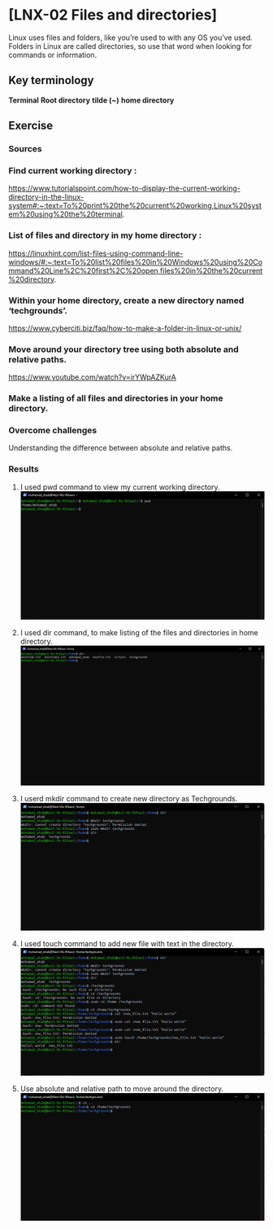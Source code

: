 # [LNX-02 Files and directories]
Linux uses files and folders, like you’re used to with any OS you’ve used. Folders in Linux are called directories, so use that word when looking for commands or information.

## Key terminology
**Terminal**
**Root directory**
**tilde (~)**
**home directory**

## Exercise
### Sources
### Find current working directory :
https://www.tutorialspoint.com/how-to-display-the-current-working-directory-in-the-linux-system#:~:text=To%20print%20the%20current%20working,Linux%20system%20using%20the%20terminal.

### List of files and directory in my home directory :
https://linuxhint.com/list-files-using-command-line-windows/#:~:text=To%20list%20files%20in%20Windows%20using%20Command%20Line%2C%20first%2C%20open,files%20in%20the%20current%20directory.

### Within your home directory, create a new directory named ‘techgrounds’.
https://www.cyberciti.biz/faq/how-to-make-a-folder-in-linux-or-unix/

### Move around your directory tree using both absolute and relative paths.
https://www.youtube.com/watch?v=irYWpAZKurA

### Make a listing of all files and directories in your home directory.


### Overcome challenges
Understanding the difference between absolute and relative paths.

### Results
1. I used pwd command to view my current working directory.
![Find out your current working directory.](https://github.com/Techgrounds-Cloud-9/cloud-9-EhabRihawi985/blob/main/00_includes/LNX-02%20Files%20and%20Directories/Current%20working%20directory.png)

2. I used dir command, to make listing of the files and directories in home directory.
![Make a listing of all files and directories in your home directory.](https://github.com/Techgrounds-Cloud-9/cloud-9-EhabRihawi985/blob/main/00_includes/LNX-02%20Files%20and%20Directories/List%20of%20files%20and%20directories.png)

3. I userd mkdir command to create new directory as Techgrounds.
![Within your home directory, create a new directory named ‘techgrounds’.](https://github.com/Techgrounds-Cloud-9/cloud-9-EhabRihawi985/blob/main/00_includes/LNX-02%20Files%20and%20Directories/Techgrounds%20directory%20is%20created.png)

4. I used touch command to add new file with text in the directory.
![Within the techgrounds directory, create a file containing some text.](https://github.com/Techgrounds-Cloud-9/cloud-9-EhabRihawi985/blob/main/00_includes/LNX-02%20Files%20and%20Directories/Within%20the%20techgrounds%20directory%2C%20create%20a%20file%20containing%20some%20text.png)

5. Use absolute and relative path to move around the directory.
![Use absolute and relative path to move around the directory.](https://github.com/Techgrounds-Cloud-9/cloud-9-EhabRihawi985/blob/main/00_includes/LNX-02%20Files%20and%20Directories/Absolute%20and%20relative%20path.png)

